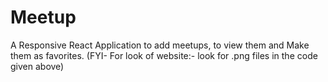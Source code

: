 # Meetup
A Responsive React Application to add meetups, to view them and Make them as favorites. 
(FYI- For look of website:- look for .png files in the code given above)
